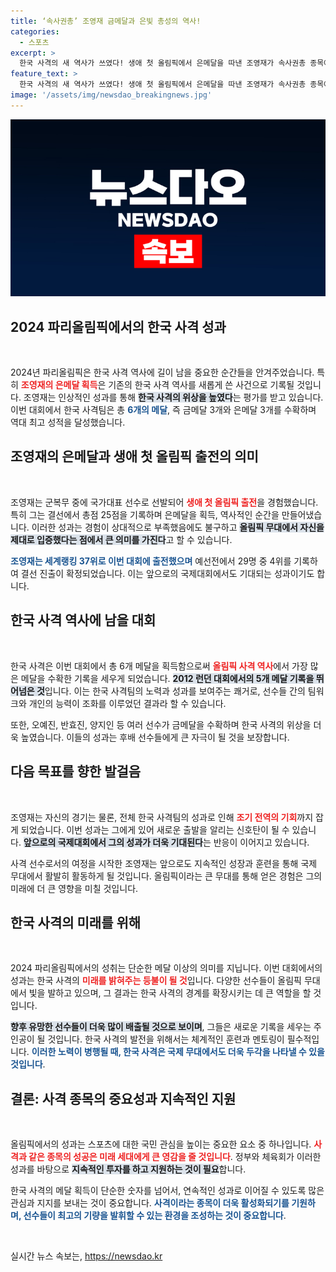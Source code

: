```yaml
---
title: ‘속사권총’ 조영재 금메달과 은빛 총성의 역사!
categories:
  - 스포츠
excerpt: >
  한국 사격의 새 역사가 쓰였다! 생애 첫 올림픽에서 은메달을 따낸 조영재가 속사권총 종목에서 감격의 첫 발을 내딛었다. 총 6개의 메달을 수확하며 역대 최다 기록을 경신한 한국 팀의 성과를 놓치지 마세요!
feature_text: >
  한국 사격의 새 역사가 쓰였다! 생애 첫 올림픽에서 은메달을 따낸 조영재가 속사권총 종목에서 감격의 첫 발을 내딛었다. 총 6개의 메달을 수확하며 역대 최다 기록을 경신한 한국 팀의 성과를 놓치지 마세요!
image: '/assets/img/newsdao_breakingnews.jpg'
---
```


<p><img src="/assets/img/newsdao_breakingnews.jpg" alt="koreaapp 속보" /></p>

<h2 data-ke-size="size26">2024 파리올림픽에서의 한국 사격 성과</h2>

<p data-ke-size="size16">&nbsp;</p>

<p>2024년 파리올림픽은 한국 사격 역사에 길이 남을 중요한 순간들을 안겨주었습니다. 특히 <b><span style="color: #ee2323;">조영재의 은메달 획득</span></b>은 기존의 한국 사격 역사를 새롭게 쓴 사건으로 기록될 것입니다. 조영재는 인상적인 성과를 통해 <b><span style="background-color: #21538527;">한국 사격의 위상을 높였다</span></b>는 평가를 받고 있습니다. 이번 대회에서 한국 사격팀은 총 <b><span style="color: #1a5490;">6개의 메달</span></b>, 즉 금메달 3개와 은메달 3개를 수확하며 역대 최고 성적을 달성했습니다. </p>

<h2 data-ke-size="size26">조영재의 은메달과 생애 첫 올림픽 출전의 의미</h2>

<p data-ke-size="size16">&nbsp;</p>

<p>조영재는 군복무 중에 국가대표 선수로 선발되어 <b><span style="color: #ee2323;">생애 첫 올림픽 출전</span></b>을 경험했습니다. 특히 그는 결선에서 총점 25점을 기록하며 은메달을 획득, 역사적인 순간을 만들어냈습니다. 이러한 성과는 경험이 상대적으로 부족했음에도 불구하고 <b><span style="background-color: #21538527;">올림픽 무대에서 자신을 제대로 입증했다는 점에서 큰 의미를 가진다</span></b>고 할 수 있습니다.</p>

<p><b><span style="color: #1a5490;">조영재는 세계랭킹 37위로 이번 대회에 출전했으며</span></b> 예선전에서 29명 중 4위를 기록하여 결선 진출이 확정되었습니다. 이는 앞으로의 국제대회에서도 기대되는 성과이기도 합니다. </p>

<h2 data-ke-size="size26">한국 사격 역사에 남을 대회</h2>

<p data-ke-size="size16">&nbsp;</p>

<p>한국 사격은 이번 대회에서 총 6개 메달을 획득함으로써 <b><span style="color: #ee2323;">올림픽 사격 역사</span></b>에서 가장 많은 메달을 수확한 기록을 세우게 되었습니다. <b><span style="background-color: #21538527;">2012 런던 대회에서의 5개 메달 기록을 뛰어넘은 것</span></b>입니다. 이는 한국 사격팀의 노력과 성과를 보여주는 쾌거로, 선수들 간의 팀워크와 개인의 능력이 조화를 이루었던 결과라 할 수 있습니다.</p>

<p>또한, 오예진, 반효진, 양지인 등 여러 선수가 금메달을 수확하며 한국 사격의 위상을 더욱 높였습니다. 이들의 성과는 후배 선수들에게 큰 자극이 될 것을 보장합니다.</p>

<h2 data-ke-size="size26">다음 목표를 향한 발걸음</h2>

<p data-ke-size="size16">&nbsp;</p>

<p>조영재는 자신의 경기는 물론, 전체 한국 사격팀의 성과로 인해 <b><span style="color: #ee2323;">조기 전역의 기회</span></b>까지 잡게 되었습니다. 이번 성과는 그에게 있어 새로운 출발을 알리는 신호탄이 될 수 있습니다. <b><span style="background-color: #21538527;">앞으로의 국제대회에서 그의 성과가 더욱 기대된다</span></b>는 반응이 이어지고 있습니다.</p>

<p>사격 선수로서의 여정을 시작한 조영재는 앞으로도 지속적인 성장과 훈련을 통해 국제 무대에서 활발히 활동하게 될 것입니다. 올림픽이라는 큰 무대를 통해 얻은 경험은 그의 미래에 더 큰 영향을 미칠 것입니다.</p>

<h2 data-ke-size="size26">한국 사격의 미래를 위해</h2>

<p data-ke-size="size16">&nbsp;</p>

<p>2024 파리올림픽에서의 성취는 단순한 메달 이상의 의미를 지닙니다. 이번 대회에서의 성과는 한국 사격의 <b><span style="color: #ee2323;">미래를 밝혀주는 등불이 될 것</span></b>입니다. 다양한 선수들이 올림픽 무대에서 빛을 발하고 있으며, 그 결과는 한국 사격의 경계를 확장시키는 데 큰 역할을 할 것입니다. </p>

<p><b><span style="background-color: #21538527;">향후 유망한 선수들이 더욱 많이 배출될 것으로 보이며</span></b>, 그들은 새로운 기록을 세우는 주인공이 될 것입니다. 한국 사격의 발전을 위해서는 체계적인 훈련과 멘토링이 필수적입니다. <b><span style="color: #1a5490;">이러한 노력이 병행될 때, 한국 사격은 국제 무대에서도 더욱 두각을 나타낼 수 있을 것입니다</span></b>.</p>

<h2 data-ke-size="size26">결론: 사격 종목의 중요성과 지속적인 지원</h2>

<p data-ke-size="size16">&nbsp;</p>

<p>올림픽에서의 성과는 스포츠에 대한 국민 관심을 높이는 중요한 요소 중 하나입니다. <b><span style="color: #ee2323;">사격과 같은 종목의 성공은 미래 세대에게 큰 영감을 줄 것입니다</span></b>. 정부와 체육회가 이러한 성과를 바탕으로 <b><span style="background-color: #21538527;">지속적인 투자를 하고 지원하는 것이 필요</span></b>합니다. </p>

<p>한국 사격의 메달 획득이 단순한 숫자를 넘어서, 연속적인 성과로 이어질 수 있도록 많은 관심과 지지를 보내는 것이 중요합니다. <b><span style="color: #1a5490;">사격이라는 종목이 더욱 활성화되기를 기원하며, 선수들이 최고의 기량을 발휘할 수 있는 환경을 조성하는 것이 중요합니다</span></b>. </p>

<p data-ke-size="size16">&nbsp;</p>
실시간 뉴스 속보는, <a href="https://newsdao.kr" rel="dofollow">https://newsdao.kr</a>


